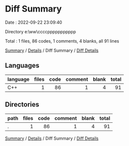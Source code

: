 # Diff Summary

Date : 2022-09-22 23:09:40

Directory e:\\ww\\ccccppppppppppp

Total : 1 files,  86 codes, 1 comments, 4 blanks, all 91 lines

[Summary](results.md) / [Details](details.md) / Diff Summary / [Diff Details](diff-details.md)

## Languages
| language | files | code | comment | blank | total |
| :--- | ---: | ---: | ---: | ---: | ---: |
| C++ | 1 | 86 | 1 | 4 | 91 |

## Directories
| path | files | code | comment | blank | total |
| :--- | ---: | ---: | ---: | ---: | ---: |
| . | 1 | 86 | 1 | 4 | 91 |

[Summary](results.md) / [Details](details.md) / Diff Summary / [Diff Details](diff-details.md)